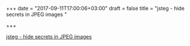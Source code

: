 +++
date = "2017-09-11T17:00:06+03:00"
draft = false
title = "jsteg - hide secrets in JPEG images  "

+++

<p><a href="https://github.com/lukechampine/jsteg">jsteg - hide secrets in JPEG images  </a></p>